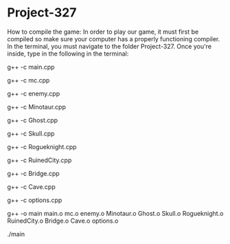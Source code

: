 # Project-327

How to compile the game:
In order to play our game, it must first be compiled so make sure your computer has a properly functioning compiler. In the terminal, you must navigate to the folder Project-327. Once you're inside, type in the following in the terminal:

g++ -c main.cpp

g++ -c mc.cpp

g++ -c enemy.cpp

g++ -c Minotaur.cpp

g++ -c Ghost.cpp

g++ -c Skull.cpp

g++ -c Rogueknight.cpp

g++ -c RuinedCity.cpp

g++ -c Bridge.cpp

g++ -c Cave.cpp

g++ -c options.cpp

g++ -o main main.o mc.o enemy.o Minotaur.o Ghost.o Skull.o Rogueknight.o RuinedCity.o Bridge.o Cave.o options.o

./main
